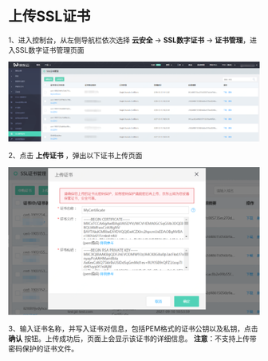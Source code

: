 
# 上传SSL证书

1、进入控制台，从左侧导航栏依次选择 **云安全** -> **SSL数字证书** -> **证书管理**，进入SSL数字证书管理页面

![证书列表](/image/SSL-Certification/证书列表.png)

2、点击 **上传证书** ，弹出以下证书上传页面

![证书上传](/image/SSL-Certification/证书上传.png)

3、输入证书名称，并写入证书对信息，包括PEM格式的证书公钥以及私钥，点击 **确认** 按钮。上传成功后，页面上会显示该证书的详细信息。
**注意**：不支持上传带密码保护的证书文件。
